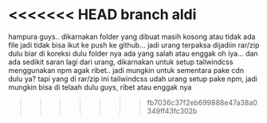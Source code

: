 <<<<<<< HEAD
branch aldi
=======
hampura guys.. dikarnakan folder yang dibuat masih kosong atau tidak ada file jadi tidak bisa ikut ke push ke github...
jadi urang terpaksa dijadiin rar/zip dulu biar di koreksi dulu folder nya ada yang salah atau enggak
oh iya... dan ada sedikit saran lagi dari urang, dikarnakan untuk setup tailwindcss menggunakan npm agak ribet.. jadi mungkin untuk sementara pake cdn dulu ya?
tapi yang di rar/zip ini tailwindcss udah urang setup pake npm, jadi mungkin bisa di telaah dulu guys, ribet atau enggak nya

>>>>>>> fb7036c37f2eb699888e47a38a0349ff43fc302b
